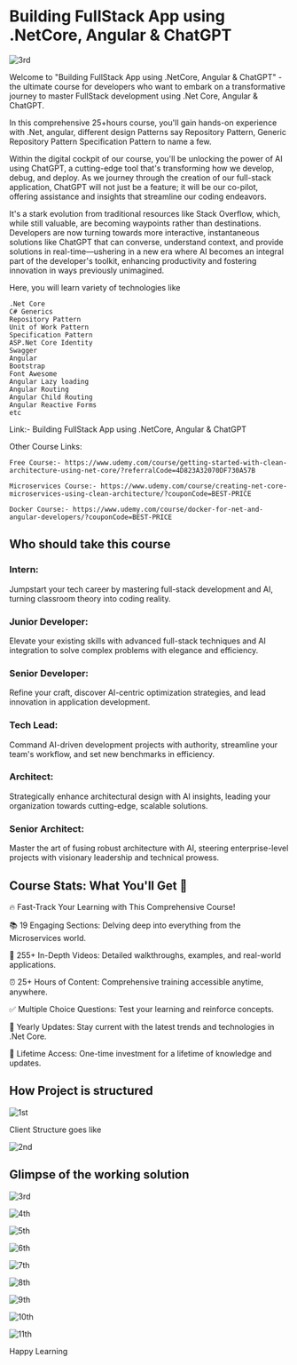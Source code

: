 # Building FullStack App using .NetCore, Angular & ChatGPT

![3rd](https://github.com/rahulsahay19/Blog-Images/assets/3886381/c69f610c-3ac4-4284-a338-0e64a95bbd0b)

Welcome to "Building FullStack App using .NetCore, Angular & ChatGPT" - the ultimate course for developers who want to embark on a transformative journey to master FullStack development using .Net Core, Angular & ChatGPT.

In this comprehensive 25+hours course, you'll gain hands-on experience with .Net, angular, different design Patterns say Repository Pattern, Generic Repository Pattern Specification Pattern to name a few. 

Within the digital cockpit of our course, you'll be unlocking the power of AI using ChatGPT, a cutting-edge tool that's transforming how we develop, debug, and deploy. As we journey through the creation of our full-stack application, ChatGPT will not just be a feature; it will be our co-pilot, offering assistance and insights that streamline our coding endeavors.
 
It's a stark evolution from traditional resources like Stack Overflow, which, while still valuable, are becoming waypoints rather than destinations. Developers are now turning towards more interactive, instantaneous solutions like ChatGPT that can converse, understand context, and provide solutions in real-time—ushering in a new era where AI becomes an integral part of the developer's toolkit, enhancing productivity and fostering innovation in ways previously unimagined.

Here, you will learn variety of technologies like

    .Net Core
    C# Generics
    Repository Pattern
    Unit of Work Pattern
    Specification Pattern
    ASP.Net Core Identity
    Swagger
    Angular
    Bootstrap
    Font Awesome
    Angular Lazy loading
    Angular Routing
    Angular Child Routing
    Angular Reactive Forms
    etc    

Link:- Building FullStack App using .NetCore, Angular & ChatGPT

Other Course Links:

    Free Course:- https://www.udemy.com/course/getting-started-with-clean-architecture-using-net-core/?referralCode=4D823A32070DF730A57B

    Microservices Course:- https://www.udemy.com/course/creating-net-core-microservices-using-clean-architecture/?couponCode=BEST-PRICE

    Docker Course:- https://www.udemy.com/course/docker-for-net-and-angular-developers/?couponCode=BEST-PRICE

## Who should take this course

### Intern:
Jumpstart your tech career by mastering full-stack development and AI, turning classroom theory into coding reality.

### Junior Developer:
Elevate your existing skills with advanced full-stack techniques and AI integration to solve complex problems with elegance and efficiency.

### Senior Developer:
Refine your craft, discover AI-centric optimization strategies, and lead innovation in application development.

### Tech Lead:
Command AI-driven development projects with authority, streamline your team's workflow, and set new benchmarks in efficiency.

### Architect:
Strategically enhance architectural design with AI insights, leading your organization towards cutting-edge, scalable solutions.

### Senior Architect:
Master the art of fusing robust architecture with AI, steering enterprise-level projects with visionary leadership and technical prowess.    

## Course Stats: What You'll Get 🚀
🔥 Fast-Track Your Learning with This Comprehensive Course!

📚 19 Engaging Sections: Delving deep into everything from the Microservices world.

🎥 255+ In-Depth Videos: Detailed walkthroughs, examples, and real-world applications.

⏰ 25+ Hours of Content: Comprehensive training accessible anytime, anywhere.

✅ Multiple Choice Questions: Test your learning and reinforce concepts.

🔄 Yearly Updates: Stay current with the latest trends and technologies in .Net Core.

🔑 Lifetime Access: One-time investment for a lifetime of knowledge and updates.



## How Project is structured 
![1st](https://github.com/rahulsahay19/Blog-Images/assets/3886381/57b5bec6-4892-4c2d-9a5e-31c8cb14519f)

Client Structure goes like

![2nd](https://github.com/rahulsahay19/Blog-Images/assets/3886381/a4594760-bf1a-40da-9c2f-9cf5894c15ca)

## Glimpse of the working solution

![3rd](https://github.com/rahulsahay19/Blog-Images/assets/3886381/c69f610c-3ac4-4284-a338-0e64a95bbd0b)

![4th](https://github.com/rahulsahay19/Blog-Images/assets/3886381/8642d507-a695-470b-97ec-e96a207affeb)

![5th](https://github.com/rahulsahay19/Blog-Images/assets/3886381/daab2fd5-9e98-490c-a1bf-fd5b160d488c)

![6th](https://github.com/rahulsahay19/Blog-Images/assets/3886381/e1443c57-7a16-4596-a64b-ec44758354de)

![7th](https://github.com/rahulsahay19/Blog-Images/assets/3886381/54debae5-e1c7-4ddf-825a-33117ba9710e)

![8th](https://github.com/rahulsahay19/Blog-Images/assets/3886381/194d8072-daa4-4a93-b4f4-1a523a9713ec)

![9th](https://github.com/rahulsahay19/Blog-Images/assets/3886381/f0dc8ae6-4188-48b7-8168-037666093379)

![10th](https://github.com/rahulsahay19/Blog-Images/assets/3886381/03646f2a-62d4-4cc3-97b9-f72991c197bf)

![11th](https://github.com/rahulsahay19/Blog-Images/assets/3886381/fae78bd1-0f5a-4ea7-a0a7-bcd605a000c8)

Happy Learning